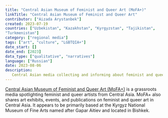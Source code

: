 ```yaml
---
title: "Central Asian Museum of Feminist and Queer Art (MoFA+)"
linkTitle: "Central Asian Museum of Feminist and Queer Art"
contributor: ["Aizada Arystanbek"]
created: 2023-07-19
countries: ["Uzbekistan", "Kazakhstan", "Kyrgyzstan", "Tajikistan",
"Turkmenistan"]
category: ["regional media"]
tags: ["art", "culture", "LGBTQIA+"]
date_start: []
date_end: [2023]
data_type: ["qualitative", "narratives"]
language: ["Russian"]
date: 2023-08-06
description:
   Central Asian media collecting and informing about feminist and queer art in the region
---
```


[Central Asian Museum of Feminist and Queer Art (MoFA+)](https://www.instagram.com/femmuseum/) is a grassroots media spotlighting feminist and queer artists from Central Asia. MoFA+ also shares art exhibits, events, and publications on feminist and queer art in Central Asia. It appears to be primarily based at the Kyrgyz National Museum of Fine Arts named after Gapar Aitiev and located in Bishkek.
